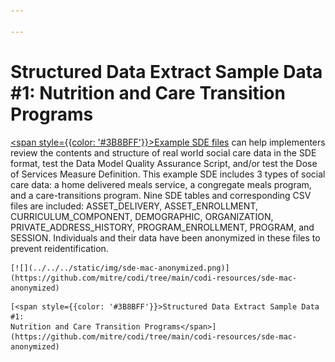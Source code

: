 ```yaml
---

---
```


# Structured Data Extract Sample Data #1: Nutrition and Care Transition Programs

[<span style={{color: '#3B8BFF'}}>Example SDE
files</span>](https://github.com/mitre/codi/tree/main/codi-resources/sde-mac-anonymized)
can help implementers review the contents and structure of real
world social care data in the SDE format, test the Data Model Quality
Assurance Script, and/or test the Dose of Services Measure Definition.
This example SDE includes 3 types of social care data: a home
delivered meals service, a congregate meals program, and a
care-transitions program. Nine SDE tables and corresponding CSV
files are included:  ASSET_DELIVERY, ASSET_ENROLLMENT,
CURRICULUM_COMPONENT, DEMOGRAPHIC, ORGANIZATION, PRIVATE_ADDRESS_HISTORY,
PROGRAM_ENROLLMENT, PROGRAM, and SESSION. Individuals and their
data have been anonymized in these files to prevent reidentification.

<div style={{width: '250px'}}>

  <div style={{border: "2px solid"}}>

    [![](../../../static/img/sde-mac-anonymized.png)](https://github.com/mitre/codi/tree/main/codi-resources/sde-mac-anonymized)

  </div>

    [<span style={{color: '#3B8BFF'}}>Structured Data Extract Sample Data #1:
    Nutrition and Care Transition Programs</span>](https://github.com/mitre/codi/tree/main/codi-resources/sde-mac-anonymized)
</div>
